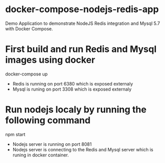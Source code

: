 # docker-compose-nodejs-redis-app
Demo Application to demonstrate NodeJS Redis integration and Mysql 5.7 with Docker Compose.
# First build and run Redis and Mysql images using docker
docker-compose up
  
 - Redis is running on port 6380 which is exposed externaly
 - Mysql is runing on port 3308 which is exposed externaly

# Run nodejs localy by running the following command
 npm start
  - Nodejs server is running on port 8081
  - Nodejs server is connecting to the Redis and Mysql server which is runing in docker container. 



